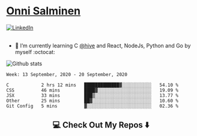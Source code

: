<h1> <a href="https://osalmine.github.io/cv/">Onni Salminen</a></h1>
<a href="https://www.linkedin.com/in/onni-salminen/" target="_blank"><img src="https://img.shields.io/badge/LinkedIn-%230077B5.svg?&style=flat-square&logo=linkedin&logoColor=white" alt="LinkedIn"></a>
<br />
<br />

- 🌱 I’m currently learning C <a href="https://www.hive.fi/en/">@hive</a> and React, NodeJs, Python and Go by myself :octocat:

![Github stats](https://github-readme-stats.vercel.app/api?username=osalmine&count_private=true&show_icons=true&theme=graywhite&hide=issues,stars)

<!--START_SECTION:waka-->
```text
Week: 13 September, 2020 - 20 September, 2020

C            2 hrs 12 mins   █████████████▓░░░░░░░░░░░   54.10 % 
CSS          46 mins         ████▓░░░░░░░░░░░░░░░░░░░░   19.09 % 
JSX          33 mins         ███▒░░░░░░░░░░░░░░░░░░░░░   13.77 % 
Other        25 mins         ██▓░░░░░░░░░░░░░░░░░░░░░░   10.60 % 
Git Config   5 mins          ▓░░░░░░░░░░░░░░░░░░░░░░░░   02.36 % 
```
<!--END_SECTION:waka-->

<h2  align="center">💻 Check Out My Repos ⬇️ </h2>

